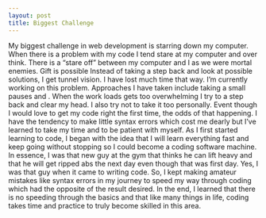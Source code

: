 ```yaml
---
layout: post
title: Biggest Challenge
---
```


My biggest challenge in web development is starring down my computer. When there is a problem with my code I tend stare at my computer and over think. There is a “stare off” between my computer and I as we were mortal enemies. 
Gift is possible 
Instead of taking a step back and look at possible solutions, I get tunnel vision. I have lost much time that way. 
I’m currently working on this problem. Approaches I have taken include taking a small pauses and . When the work loads gets too overwhelming I try to a step back and clear my head. 
I also try not to take it too personally. Event though I would love to get my code right the first time, the odds of that happening.
 I have the tendency to make little syntax errors which cost me dearly but I’ve learned to take my time and to be patient with myself. As I first started learning to code, I began with the idea that I will learn everything fast and keep going without stopping so I could become a coding software machine. In essence, I was that new guy at the gym that thinks he can lift heavy and that he will get ripped abs the next day even though that was first day. Yes, I was that guy when it came to writing code. So, I kept making amateur mistakes like syntax errors in my journey to speed my way through coding which had the opposite of the result desired. 
In the end, I learned that there is no speeding through the basics and that like many things in life, coding takes time and practice to truly become skilled in this area. 